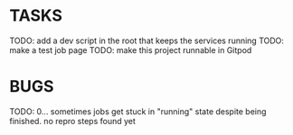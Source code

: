 # TASKS

TODO: add a dev script in the root that keeps the services running
TODO: make a test job page
TODO: make this project runnable in Gitpod


# BUGS

TODO: 0... sometimes jobs get stuck in "running" state despite being finished. no repro steps found yet